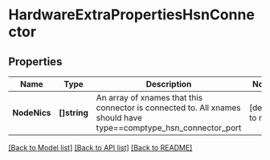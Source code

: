 # HardwareExtraPropertiesHsnConnector

## Properties
Name | Type | Description | Notes
------------ | ------------- | ------------- | -------------
**NodeNics** | **[]string** | An array of xnames that this connector is connected to.  All xnames should have type&#x3D;&#x3D;comptype_hsn_connector_port | [default to null]

[[Back to Model list]](../README.md#documentation-for-models) [[Back to API list]](../README.md#documentation-for-api-endpoints) [[Back to README]](../README.md)

